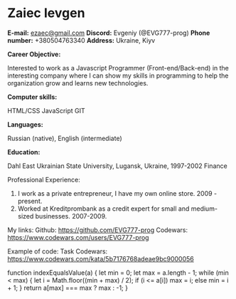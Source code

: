 # Zaiec Ievgen
**E-mail:** ezaec@gmail.com
**Discord:** Evgeniy (@EVG777-prog)
**Phone number:** +380504763340
**Address:** Ukraine, Kiyv

**Career Objective:**

Interested to work as a Javascript Programmer (Front-end/Back-end) in the interesting company where I can show my skills in programming to help the organization grow and learns new technologies.

**Computer skills:**

HTML/CSS
JavaScript
GIT

**Languages:**

Russian (native), English (intermediate)

**Education:**

Dahl East Ukrainian State University, Lugansk, Ukraine, 1997-2002
Finance

Professional Experience:
1. I work as a private entrepreneur, I have my own online store. 2009 - present.
2. Worked at Kreditprombank as a credit expert for small and medium-sized businesses. 2007-2009.

My links:
Github: https://github.com/EVG777-prog
Codewars: https://www.codewars.com/users/EVG777-prog

Example of code:
Task Codewars: https://www.codewars.com/kata/5b7176768adeae9bc9000056

function indexEqualsValue(a) {
    let min = 0;
    let max = a.length - 1;
    while (min < max) {
        let i = Math.floor((min + max) / 2);
        if (i <= a[i]) max = i;
        else min = i + 1;
    }
    return a[max] === max ? max : -1;
}